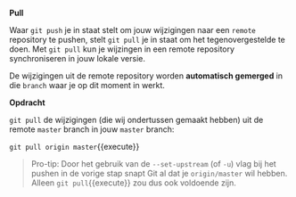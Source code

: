 **Pull**

Waar `git push` je in staat stelt om jouw wijzigingen naar een `remote` repository te pushen, stelt `git pull` je in staat om het tegenovergestelde te doen. Met `git pull` kun je wijzingen in een remote repository synchroniseren in jouw lokale versie.

De wijzigingen uit de remote repository worden **automatisch gemerged** in die `branch` waar je op dit moment in werkt. 

**Opdracht**

`git pull` de wijzigingen (die wij ondertussen gemaakt hebben) uit de remote `master` branch in jouw `master` branch:

```git pull origin master```{{execute}}

> Pro-tip: Door het gebruik van de `--set-upstream` (of `-u`) vlag bij het pushen in de vorige stap snapt Git al dat je `origin/master` wil hebben. Alleen ```git pull```{{execute}} zou dus ook voldoende zijn. 